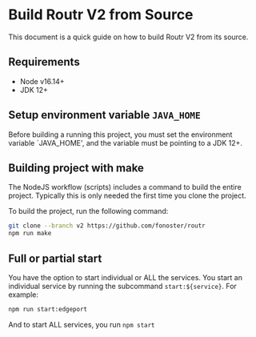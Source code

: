 # Build Routr V2 from Source

This document is a quick guide on how to build Routr V2 from its source.

## Requirements

- Node v16.14+
- JDK 12+ 

## Setup environment variable `JAVA_HOME`

Before building a running this project, you must set the environment variable `JAVA_HOME', and the variable must be pointing to a JDK 12+.

## Building project with make

The NodeJS workflow (scripts) includes a command to build the entire project. Typically this is only needed the first time you clone the project. 

To build the project, run the following command:

```bash
git clone --branch v2 https://github.com/fonoster/routr
npm run make
```

## Full or partial start

You have the option to start individual or ALL the services. You start an individual service by running the subcommand `start:${service}`. For example:

```bash
npm run start:edgeport
```

And to start ALL services, you run `npm start`
